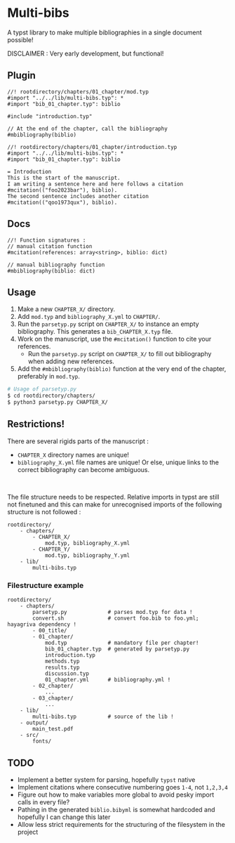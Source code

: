 # Multi-bibs
A typst library to make multiple bibliographies in a single document possible!

DISCLAIMER : Very early development, but functional!
## Plugin
```typst
//! rootdirectory/chapters/01_chapter/mod.typ
#import "../../lib/multi-bibs.typ": *
#import "bib_01_chapter.typ": biblio

#include "introduction.typ"

// At the end of the chapter, call the bibliography
#mbibliography(biblio)
```
```typst 
//! rootdirectory/chapters/01_chapter/introduction.typ
#import "../../lib/multi-bibs.typ": *
#import "bib_01_chapter.typ": biblio

= Introduction
This is the start of the manuscript.
I am writing a sentence here and here follows a citation #mcitation(("foo2023bar"), biblio).
The second sentence includes another citation #mcitation(("qoo1973qux"), biblio).
```
## Docs 

```typst
//! Function signatures :
// manual citation function
#mcitation(references: array<string>, biblio: dict)

// manual bibliography function
#mbibliography(biblio: dict)
```
## Usage
1. Make a new `CHAPTER_X/` directory.
2. Add `mod.typ` and `bibliography_X.yml` to `CHAPTER/`.
3. Run the `parsetyp.py` script on `CHAPTER_X/` to instance an empty bibliography. This generates a `bib_CHAPTER_X.typ` file.
4. Work on the manuscript, use the `#mcitation()` function to cite your references.
    - Run the `parsetyp.py` script on `CHAPTER_X/` to fill out bibliography when adding new references.
5. Add the `#mbibliography(biblio)` function at the very end of the chapter, preferably in `mod.typ`.



```bash
# Usage of parsetyp.py
$ cd rootdirectory/chapters/
$ python3 parsetyp.py CHAPTER_X/
```




## Restrictions!
There are several rigids parts of the manuscript : 
- `CHAPTER_X` directory names are unique!
- `bibliography_X.yml` file names are unique!
Or else, unique links to the correct bibliography can become ambiguous.
</br>

The file structure needs to be respected. Relative imports in typst are still not finetuned and this can make for unrecognised imports of the following structure is not followed : 
```
rootdirectory/ 
    - chapters/
        - CHAPTER_X/
            mod.typ, bibliography_X.yml
        - CHAPTER_Y/
            mod.typ, bibliography_Y.yml
    - lib/
        multi-bibs.typ
```


### Filestructure example
```
rootdirectory/ 
    - chapters/
        parsetyp.py             # parses mod.typ for data !
        convert.sh              # convert foo.bib to foo.yml; hayagriva dependency !
        - 00_title/  
        - 01_chapter/
            mod.typ             # mandatory file per chapter!
            bib_01_chapter.typ  # generated by parsetyp.py
            introduction.typ 
            methods.typ 
            results.typ 
            discussion.typ 
            01_chapter.yml      # bibliography.yml !
        - 02_chapter/  
            ...
        - 03_chapter/
            ...
    - lib/
        multi-bibs.typ          # source of the lib !
    - output/
        main_test.pdf
    - src/
        fonts/
```



## TODO
- Implement a better system for parsing, hopefully `typst` native
- Implement citations where consecutive numbering goes `1-4`, not `1,2,3,4`
- Figure out how to make variables more global to avoid pesky import calls in every file?
- Pathing in the generated `biblio.bibyml` is somewhat hardcoded and hopefully I can change this later
- Allow less strict requirements for the structuring of the filesystem in the project
